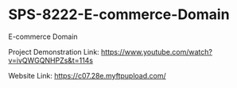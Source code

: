 # SPS-8222-E-commerce-Domain
E-commerce Domain


Project Demonstration Link:
     https://www.youtube.com/watch?v=ivQWGQNHPZs&t=114s
     
     
 Website Link:
     https://c07.28e.myftpupload.com/
